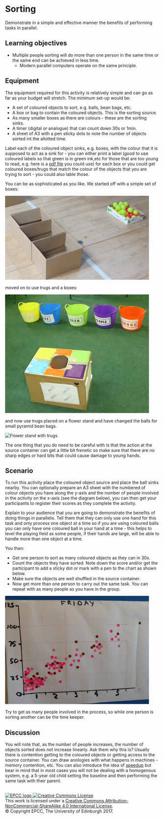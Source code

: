 # Sorting

Demonstrate in a simple and effective manner the benefits of performing
tasks in parallel.

## Learning objectives

* Multiple people sorting will do more than one person in the same
  time or the same end can be achieved in less time.
   * Modern parallel computers operate on the same principle.


## Equipment

The equipment required for this activity is relatively simple
and can go as far as your budget will stretch. The minimum
set-up would be:

* A set of coloured objects to sort, e.g. balls, bean bags, etc.
* A box or bag to contain the coloured objects. This is the sorting source.
* As many smaller boxes as there are colours - these are the sorting sinks.
* A timer (digital or analogue) that can count down 30s or 1min.
* A sheet of A3 with a pen sticky dots to note the number of objects sorted
  int the allotted time.

Label each of the coloured object sinks, e.g. boxes, with the colour that
it is supposed to act as a sink for - you can either print a label
(good to use coloured labels so that green is in green ink,etc for those
that are too young to read, e.g. here is a [pdf&nbsp;file](pdf/SortingLabels.pdf) 
you could use) for each box or you could get coloured boxes/trugs that match the
colour of the objects that you are trying to sort - you could also lable those.

You can be as sophisticated as you like. We started off with a simple
set of boxes:

![Simple boxes](imgs/setup1.png)

moved on to use trugs and a boxes:

![Box and trugs](imgs/setup2.png)

and now use trugs placed on a flower stand and have changed the
balls for small pyramid bean bags. 

![Flower stand with trugs](imgs/flower-stand.png)

The one thing that you do need to be careful with is that the action
at the source container can get a little bit frenetic so make
sure that there are no sharp edges or hard bits that could cause
damage to young hands.

## Scenario

To run this activity place the coloured object source and place the
ball sinks nearby. You can optionally prepare an A3 sheet with the
numbered of colour objects you have along the y-axis and the number
of people involved in the activity on the x-axis (see the diagram
below), you can then get your participants to register their scores
as they complete the activity.

Explain to your audience that you are going to demonstrate the
benefits of doing things in parallelis. Tell them that they can
only use one hand for this task and only process one object at a
time so if you are using coloured balls you can only have one coloured
ball in your hand at a time - this helps to level the playing field as
some people, if their hands are large, will be able to handle more
than one object at a time.

You then:

* Get one person to sort as many coloured objects as they can in 30s. 
* Count the objects they have sorted. Note down the score and/or get the participant
  to add a sticky dot or mark with a pen to the chart as shown below.
* Make sure the objects are well shuffled in the source container.
* Now get more than one person to carry out the same task. You can repeat with as 
  many people as you have in the group.

![Keeping track of the coloured objects sorted in 30s.](imgs/scores.png)

Try to get as many people involved in the process, so while one person is sorting
another can be the time keeper.

## Discussion

You will note that, as the number of people increases, the number
of objects sorted does not increase linearly. Ask them why this is?
Usually there is contention getting to the coloured objects or
getting access to the source container. You can draw anologies with
what happens in machines - memory contention, etc. You can also
introduce the idea of [speedup](https://en.wikipedia.org/wiki/Speedup)
but bear in mind that in most cases you will not be dealing with a
homogenous system, e.g. a 5-year old child setting the baseline and
then performing the same task with their parent.

<!-- Licensing and copyright stuff below -->
<br>
<a href="http://www.epcc.ed.ac.uk">
<img alt="EPCC logo" src="https://www.epcc.ed.ac.uk/sites/all/themes/epcc/images/epcc-logo.png" height="31"/>
</a>
<a rel="license" href="http://creativecommons.org/licenses/by-nc-sa/4.0/">
<img alt="Creative Commons License" style="border-width:0"
     src="https://i.creativecommons.org/l/by-nc-sa/4.0/88x31.png" />
</a><br />
This work is licensed under a <a rel="license" href="http://creativecommons.org/licenses/by-nc-sa/4.0/">
Creative Commons Attribution-NonCommercial-ShareAlike 4.0 International License</a>.<br/>
&copy; Copyright EPCC, The University of Edinburgh 2017.
